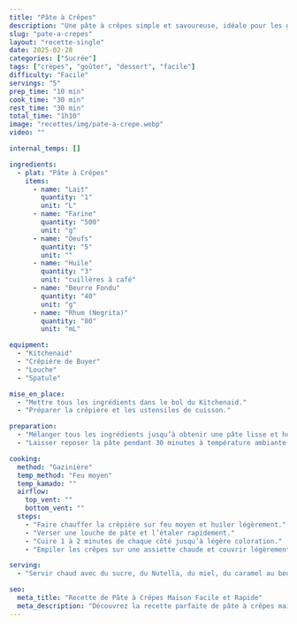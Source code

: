 ```yaml
---
title: "Pâte à Crêpes"
description: "Une pâte à crêpes simple et savoureuse, idéale pour les goûters et les desserts gourmands."
slug: "pate-a-crepes"
layout: "recette-single"
date: 2025-02-28
categories: ["Sucrée"]
tags: ["crèpes", "goûter", "dessert", "facile"]
difficulty: "Facile"
servings: "5"
prep_time: "10 min"
cook_time: "30 min"
rest_time: "30 min"
total_time: "1h10"
image: "recettes/img/pate-a-crepe.webp"
video: ""

internal_temps: []

ingredients:
  - plat: "Pâte à Crêpes"
    items:
      - name: "Lait"
        quantity: "1"
        unit: "L"
      - name: "Farine"
        quantity: "500"
        unit: "g"
      - name: "Oeufs"
        quantity: "5"
        unit: ""
      - name: "Huile"
        quantity: "3"
        unit: "cuillères à café"
      - name: "Beurre Fondu"
        quantity: "40"
        unit: "g"
      - name: "Rhum (Negrita)"
        quantity: "80"
        unit: "mL"

equipment:
  - "Kitchenaid"
  - "Crêpière de Buyer"
  - "Louche"
  - "Spatule"

mise_en_place:
  - "Mettre tous les ingrédients dans le bol du Kitchenaid."
  - "Préparer la crêpière et les ustensiles de cuisson."

preparation:
  - "Mélanger tous les ingrédients jusqu’à obtenir une pâte lisse et homogène."
  - "Laisser reposer la pâte pendant 30 minutes à température ambiante."

cooking:
  method: "Gazinière"
  temp_method: "Feu moyen"
  temp_kamado: ""
  airflow:
    top_vent: ""
    bottom_vent: ""
  steps:
    - "Faire chauffer la crêpière sur feu moyen et huiler légèrement."
    - "Verser une louche de pâte et l’étaler rapidement."
    - "Cuire 1 à 2 minutes de chaque côté jusqu’à légère coloration."
    - "Empiler les crêpes sur une assiette chaude et couvrir légèrement pour conserver le moelleux."

serving:
  - "Servir chaud avec du sucre, du Nutella, du miel, du caramel au beurre salé ou simplement beurre-sucre."

seo:
  meta_title: "Recette de Pâte à Crêpes Maison Facile et Rapide"
  meta_description: "Découvrez la recette parfaite de pâte à crêpes maison : facile, rapide et idéale pour un goûter ou un dessert réussi. À agrémenter selon vos envies !"
---
```

